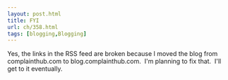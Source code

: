 ```yaml
---
layout: post.html
title: FYI
url: ch/358.html
tags: [blogging,Blogging]
---
```

Yes, the links in the RSS feed are broken because I moved the blog from complainthub.com to blog.complainthub.com.  I'm planning to fix that.  I'll get to it eventually.
